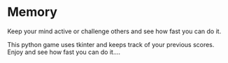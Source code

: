 # Memory
Keep your mind active or challenge others and see how fast you can do it.

This python game uses tkinter and keeps track of your previous scores.
Enjoy and see how fast you can do it....
